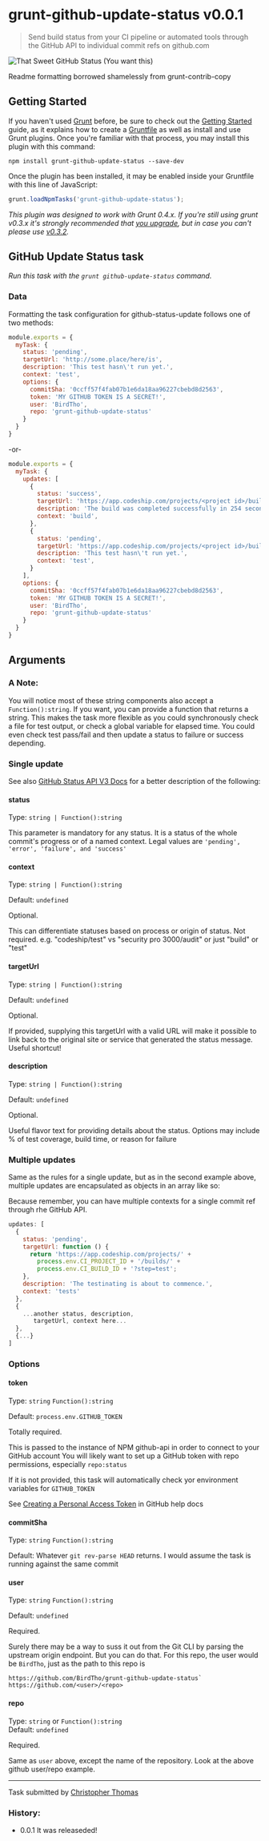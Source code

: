# grunt-github-update-status v0.0.1

> Send build status from your CI pipeline or automated tools through the GitHub API to individual commit refs on github.com

![That Sweet GitHub Status](GithubStatus.jpg)
(You want this)

Readme formatting borrowed shamelessly from grunt-contrib-copy

## Getting Started

If you haven't used [Grunt](http://gruntjs.com/) before, be sure to check out the [Getting Started](http://gruntjs.com/getting-started) guide, as it explains how to create a [Gruntfile](http://gruntjs.com/sample-gruntfile) as well as install and use Grunt plugins. Once you're familiar with that process, you may install this plugin with this command:

```shell
npm install grunt-github-update-status --save-dev
```

Once the plugin has been installed, it may be enabled inside your Gruntfile with this line of JavaScript:

```js
grunt.loadNpmTasks('grunt-github-update-status');
```

*This plugin was designed to work with Grunt 0.4.x. If you're still using grunt v0.3.x it's strongly recommended that [you upgrade](http://gruntjs.com/upgrading-from-0.3-to-0.4), but in case you can't please use [v0.3.2](https://github.com/gruntjs/grunt-contrib-copy/tree/grunt-0.3-stable).*

## GitHub Update Status task
_Run this task with the `grunt github-update-status` command._

### Data
Formatting the task configuration for github-status-update follows one of two methods:
```js
module.exports = {
  myTask: {
    status: 'pending',
    targetUrl: 'http://some.place/here/is',
    description: 'This test hasn\'t run yet.',
    context: 'test',
    options: {
      commitSha: '0ccff57f4fab07b1e6da18aa96227cbebd8d2563',
      token: 'MY GITHUB TOKEN IS A SECRET!',
      user: 'BirdTho',
      repo: 'grunt-github-update-status'
    }
  }
}
```

-or-

```js
module.exports = {
  myTask: {
    updates: [
      {
        status: 'success',
        targetUrl: 'https://app.codeship.com/projects/<project id>/builds/<build id>?step=build',
        description: 'The build was completed successfully in 254 seconds!',
        context: 'build',
      },
      {
        status: 'pending',
        targetUrl: 'https://app.codeship.com/projects/<project id>/builds/<build id>?step=test',
        description: 'This test hasn\'t run yet.',
        context: 'test',
      }
    ],
    options: {
      commitSha: '0ccff57f4fab07b1e6da18aa96227cbebd8d2563',
      token: 'MY GITHUB TOKEN IS A SECRET!',
      user: 'BirdTho',
      repo: 'grunt-github-update-status'
    }
  }
}
```

## Arguments
### A Note:
You will notice most of these string components also accept a `Function():string`.
If you want, you can provide a function that returns a string. This makes the task more
flexible as you could synchronously check a file for test output, or check a global variable for elapsed time.
You could even check test pass/fail and then update a status to failure or success depending.

### Single update
See also [GitHub Status API V3 Docs](https://developer.github.com/v3/repos/statuses/) 
for a better description of the following:
#### status
Type: `string | Function():string`

This parameter is mandatory for any status. It is a status of the whole commit's progress or of a named context.
Legal values are `'pending', 'error', 'failure', and 'success'`
#### context
Type: `string | Function():string`

Default: `undefined`

Optional.

This can differentiate statuses based on process or origin of status. Not required.
e.g. "codeship/test" vs "security pro 3000/audit" or just "build" or "test"

#### targetUrl
Type: `string | Function():string`

Default: `undefined`

Optional.

If provided, supplying this targetUrl with a valid URL will make it possible to link back to 
the original site or service that generated the status message. Useful shortcut! 

#### description
Type: `string | Function():string`

Default: `undefined`

Optional.

Useful flavor text for providing details about the status. Options may include % of test coverage, 
build time, or reason for failure 

### Multiple updates
Same as the rules for a single update, but as in the second example above, multiple 
updates are encapsulated as objects in an array like so:

Because remember, you can have multiple contexts for 
a single commit ref through rhe GitHub API.
```javascript
updates: [
  {
    status: 'pending',
    targetUrl: function () {
      return 'https://app.codeship.com/projects/' +
        process.env.CI_PROJECT_ID + '/builds/' +
        process.env.CI_BUILD_ID + '?step=test';
    },
    description: 'The testinating is about to commence.',
    context: 'tests'
  },
  {
    ...another status, description, 
       targetUrl, context here...
  },
  {...}
]
```

### Options
#### token
Type: `string` `Function():string`

Default: `process.env.GITHUB_TOKEN`

Totally required.

This is passed to the instance of NPM github-api in order to connect to your GitHub account
You will likely want to set up a GitHub token with repo permissions, especially `repo:status`

If it is not provided, this task will automatically check yor environment variables for `GITHUB_TOKEN`

See [Creating a Personal Access Token](https://help.github.com/en/github/authenticating-to-github/creating-a-personal-access-token-for-the-command-line) in GitHub help docs


#### commitSha
Type: `string` `Function():string`

Default: Whatever `git rev-parse HEAD` returns. I would assume the task is running against the same commit 

#### user
Type: `string` `Function():string`
  
Default: `undefined`

Required.

Surely there may be a way to suss it out from the Git CLI by parsing the
upstream origin endpoint. But you can do that. For this repo, the user would be `BirdTho`, just as the path to this repo is
```text
https://github.com/BirdTho/grunt-github-update-status`
https://github.com/<user>/<repo>
``` 

#### repo
Type: `string` or `Function():string`  
Default: `undefined`

Required.

Same as `user` above, except the name of the repository. Look at the above github user/repo example.

---
Task submitted by [Christopher Thomas](https://github.com/BirdTho)

### History:
- 0.0.1 It was releaseded!